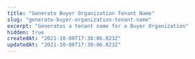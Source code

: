 ```yaml
---
title: "Generate Buyer Organization Tenant Name"
slug: "generate-buyer-organization-tenant-name"
excerpt: "Generates a tenant name for a Buyer Organization"
hidden: true
createdAt: "2021-10-08T17:30:06.823Z"
updatedAt: "2021-10-08T17:30:06.823Z"
---
```

